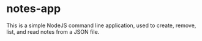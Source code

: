 # notes-app
This is a simple NodeJS command line application, used to create, remove, list, and read notes from a JSON file.
